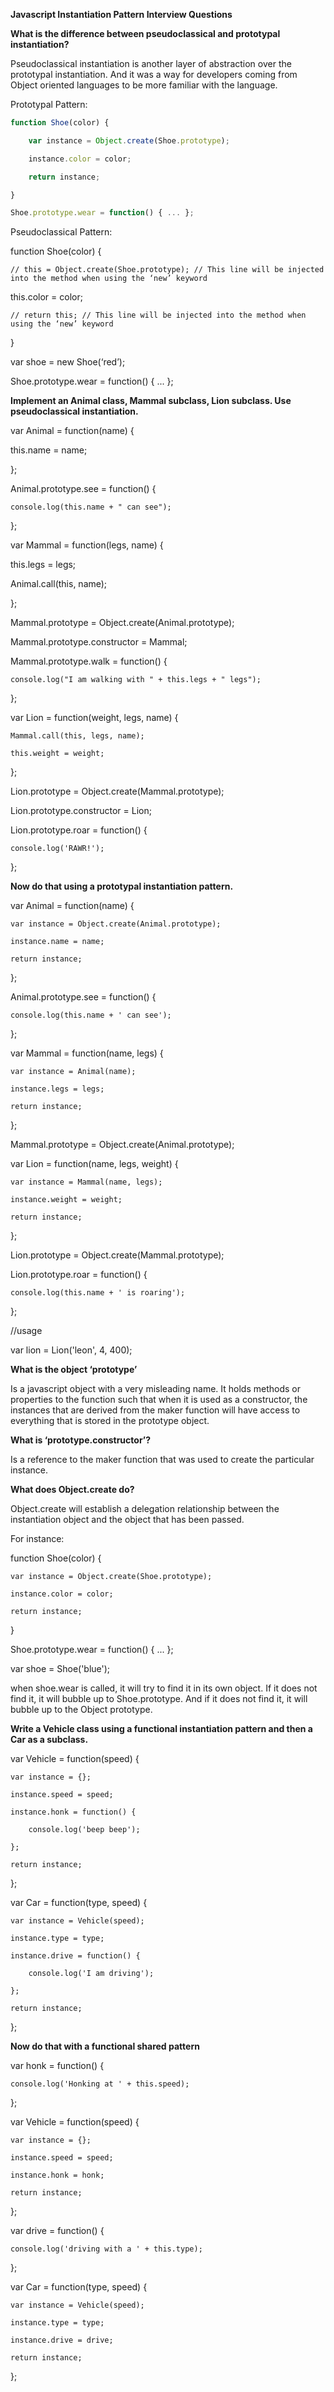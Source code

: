 **Javascript Instantiation Pattern Interview Questions**

**What is the difference between pseudoclassical and prototypal instantiation?**

Pseudoclassical instantiation is another layer of abstraction over the prototypal instantiation. And it was a way for developers coming from Object oriented languages to be more familiar with the language.

Prototypal Pattern:
```javascript
function Shoe(color) {

	var instance = Object.create(Shoe.prototype);

	instance.color = color;

	return instance;

}

Shoe.prototype.wear = function() { ... };
```
Pseudoclassical Pattern:

function Shoe(color) {

	// this = Object.create(Shoe.prototype); // This line will be injected into the method when using the ‘new’ keyword

this.color = color;

	// return this; // This line will be injected into the method when using the ‘new’ keyword

}

var shoe = new Shoe(‘red’);

Shoe.prototype.wear = function() { ... };

**Implement an Animal class, Mammal subclass, Lion subclass. Use pseudoclassical instantiation.**

var Animal = function(name) {

this.name = name;

};

Animal.prototype.see = function() {

	console.log(this.name + " can see");

};

var Mammal = function(legs, name) {

this.legs = legs;

Animal.call(this, name);

};

Mammal.prototype = Object.create(Animal.prototype);

Mammal.prototype.constructor = Mammal;

Mammal.prototype.walk = function() {

	console.log("I am walking with " + this.legs + " legs");

};

var Lion = function(weight, legs, name) {

	Mammal.call(this, legs, name);

	this.weight = weight;

};

Lion.prototype = Object.create(Mammal.prototype);

Lion.prototype.constructor = Lion;

Lion.prototype.roar = function() {

	console.log('RAWR!');

};

**Now do that using a prototypal instantiation pattern.**

var Animal = function(name) {

	var instance = Object.create(Animal.prototype);

	instance.name = name;

	return instance;

};

Animal.prototype.see = function() {

	console.log(this.name + ' can see');

};

var Mammal = function(name, legs) {

	var instance = Animal(name);

	instance.legs = legs;

	return instance;

};

Mammal.prototype = Object.create(Animal.prototype);

var Lion = function(name, legs, weight) {

	var instance = Mammal(name, legs);

	instance.weight = weight;

	return instance;

};

Lion.prototype = Object.create(Mammal.prototype);

Lion.prototype.roar = function() {

	console.log(this.name + ' is roaring');

};

//usage

var lion = Lion('leon', 4, 400);

**What is the object ‘prototype’**

Is a javascript object with a very misleading name. It holds methods or properties to the function such that when it is used as a constructor, the instances that are derived from the maker function will have access to everything that is stored in the prototype object.

**What is ‘prototype.constructor’?**

Is a reference to the maker function that was used to create the particular instance.

**What does Object.create do?**

Object.create will establish a delegation relationship between the instantiation object and the object that has been passed.

For instance:

function Shoe(color) {

	var instance = Object.create(Shoe.prototype);

	instance.color = color;

	return instance;

}

Shoe.prototype.wear = function() { ... };

var shoe = Shoe('blue');

when shoe.wear is called, it will try to find it in its own object. If it does not find it, it will bubble up to Shoe.prototype. And if it does not find it, it will bubble up to the Object prototype.

**Write a Vehicle class using a functional instantiation pattern and then a Car as a subclass.**

var Vehicle = function(speed) {

	var instance = {};

	instance.speed = speed;

	instance.honk = function() {

		console.log('beep beep');

	};

	return instance;

};

var Car = function(type, speed) {

	var instance = Vehicle(speed);

	instance.type = type;

	instance.drive = function() {

		console.log('I am driving');

	};

	return instance;

};

**Now do that with a functional shared pattern**

var honk = function() {

	console.log('Honking at ' + this.speed); 

};

var Vehicle = function(speed) {

	var instance = {};

	instance.speed = speed;

	instance.honk = honk;

	return instance;

};

var drive = function() {

	console.log('driving with a ' + this.type);

};

var Car = function(type, speed) {

	var instance = Vehicle(speed);

	instance.type = type;

	instance.drive = drive;

	return instance;

};

